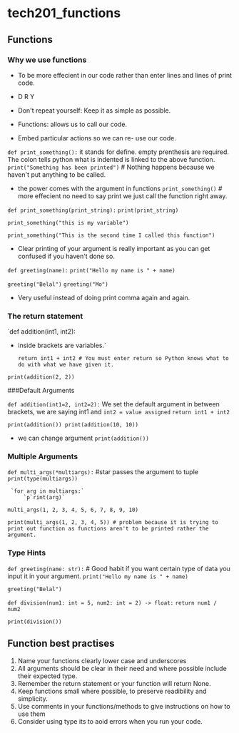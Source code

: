 # tech201_functions

## Functions



### Why we use functions

- To be more effecient in our code rather than enter lines and lines of print code.
- D R Y
- Don't repeat yourself: Keep it as simple as possible.

- Functions: allows us to call our code.
- Embed particular actions so we can re- use our code.

`def print_something():`  it stands for define. empty prenthesis are required. The colon tells python what is indented is linked to the above function.
     `print("Something has been printed")` # Nothing happens because we haven't put anything to be called.
- the power comes with the argument in functions
`print_something()` # more effecient no need to say print we just call the function right away.


`def print_something(print_string):`
     `print(print_string)`

`print_something("this is my variable")`

`print_something("This is the second time I called this function")`
- Clear printing of your argument is really important as you can get confused if you haven't done so.


`def greeting(name):`
     `print("Hello my name is " + name)`

`greeting("Belal")`
`greeting("Mo")`
- Very useful instead of doing print comma again and again.

### The return statement

`def addition(int1, int2): 
- inside brackets are variables.`

     `return int1 + int2 # You must enter return so Python knows what to do with what we have given it.`

`print(addition(2, 2))`

###Default Arguments


`def addition(int1=2, int2=2):` We set the default argument in between brackets, we are saying int1 and
  `int2 = value assigned`
     `return int1 + int2`

 `print(addition())
 print(addition(10, 10))`  
 - we can change argument
 `print(addition())`

### Multiple Arguments

 `def multi_args(*multiargs):` #star passes the argument to tuple
    `print(type(multiargs))`

     `for arg in multiargs:`
         `p`rint(arg)`

 `multi_args(1, 2, 3, 4, 5, 6, 7, 8, 9, 10)`

 `print(multi_args(1, 2, 3, 4, 5)) # problem because it is trying to print out function as functions aren't to be printed rather the argument.`


### Type Hints

`def greeting(name: str):` # Good habit if you want certain type of data you input it in your argument.
      `print("Hello my name is " + name)`

`greeting("Belal")`

`def division(num1: int = 5, num2: int = 2) -> float:`
     `return num1 / num2`

`print(division())`


## Function best practises

1. Name your functions clearly lower case and underscores
2. All arguments should be clear in their need and where possible include their expected type.
3. Remember the return statement or your function will return None.
4. Keep functions small where possible, to preserve readibility and simplicity.
5. Use comments in your functions/methods to give instructions on how to use them
6. Consider using type its to aoid errors when you run your code.

